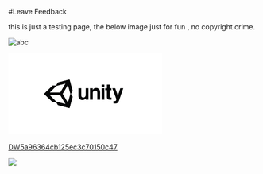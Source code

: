 #Leave Feedback

<div id="feedback-container"></div>
this is just a testing page,
the below image just for fun , no copyright crime.

![abc](Images/Enfiled_5b2b405dde1fb108f823258d.jpg)

![abc](Images/DW5a963922d2f2b83b4ce3e9c6.png)


[DW5a96364cb125ec3c70150c47](Examples/DW5a96364cb125ec3c70150c47.cs)

![](https://images.pexels.com/photos/67636/rose-blue-flower-rose-blooms-67636.jpeg)
